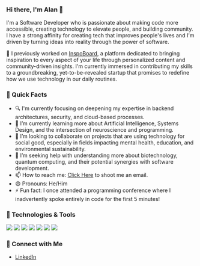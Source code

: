 ### Hi there, I'm Alan 👋

I'm a Software Developer who is passionate about making code more accessible, creating technology to elevate people, and building community. I have a strong affinity for creating tech that improves people's lives and I'm driven by turning ideas into reality through the power of software.

🔭 I previously worked on [InspoBoard](https://www.getinspoboard.com/), a platform dedicated to bringing inspiration to every aspect of your life through personalized content and community-driven insights. I'm currently immersed in contributing my skills to a groundbreaking, yet-to-be-revealed startup that promises to redefine how we use technology in our daily routines.

### 🎯 Quick Facts

- 🔍 I'm currently focusing on deepening my expertise in backend architectures, security, and cloud-based processes.
- 🌱 I’m currently learning more about Artificial Intelligence, Systems Design, and the intersection of neuroscience and programming.
- 👯 I’m looking to collaborate on projects that are using technology for social good, especially in fields impacting mental health, education, and environmental sustainability.
- 🤔 I’m seeking help with understanding more about biotechnology, quantum computing, and their potential synergies with software development.
- 📫 How to reach me: [Click Here](mailto:alan-lee-123@hotmail.com) to shoot me an email.
- 😄 Pronouns: He/Him
- ⚡ Fun fact: I once attended a programming conference where I inadvertently spoke entirely in code for the first 5 minutes!

### 🔧 Technologies & Tools

![](https://img.shields.io/badge/Code-Java-informational?style=flat&logo=java&logoColor=white&color=2bbc8a)
![](https://img.shields.io/badge/Code-Python-informational?style=flat&logo=python&logoColor=white&color=2bbc8a)
![](https://img.shields.io/badge/Code-Node.js-informational?style=flat&logo=node.js&logoColor=white&color=2bbc8a)
![](https://img.shields.io/badge/Code-Express.js-informational?style=flat&logo=express&logoColor=white&color=2bbc8a)
![](https://img.shields.io/badge/Code-React-informational?style=flat&logo=react&logoColor=white&color=2bbc8a)
![](https://img.shields.io/badge/Code-MongoDB-informational?style=flat&logo=mongodb&logoColor=white&color=2bbc8a)
![](https://img.shields.io/badge/Cloud-AWS-informational?style=flat&logo=amazon-aws&logoColor=white&color=2bbc8a)

### 🤝 Connect with Me

- [LinkedIn](https://www.linkedin.com/in/lun-lee/)
